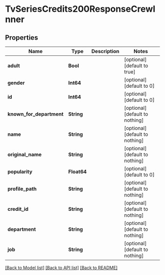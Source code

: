 # TvSeriesCredits200ResponseCrewInner


## Properties
Name | Type | Description | Notes
------------ | ------------- | ------------- | -------------
**adult** | **Bool** |  | [optional] [default to true]
**gender** | **Int64** |  | [optional] [default to 0]
**id** | **Int64** |  | [optional] [default to 0]
**known_for_department** | **String** |  | [optional] [default to nothing]
**name** | **String** |  | [optional] [default to nothing]
**original_name** | **String** |  | [optional] [default to nothing]
**popularity** | **Float64** |  | [optional] [default to 0]
**profile_path** | **String** |  | [optional] [default to nothing]
**credit_id** | **String** |  | [optional] [default to nothing]
**department** | **String** |  | [optional] [default to nothing]
**job** | **String** |  | [optional] [default to nothing]


[[Back to Model list]](../README.md#models) [[Back to API list]](../README.md#api-endpoints) [[Back to README]](../README.md)



